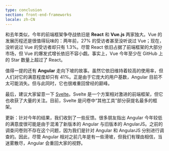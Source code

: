 ```yaml
---
type: conclusion
section: front-end-frameworks
locale: zh-CN
---
```

和去年类似，今年的前端框架争夺战依旧是 **React** 和 **Vue.js** 两家独大。Vue 的发展历程还是很值得玩味的：两年前，27% 的受访者甚至没听说过 Vue；现在，没听说过 Vue 的受访者却只有 1.3%。尽管 React 依旧占据了前端框架的大部分市场，但 Vue 的爆发式增长依旧不容小觑。事实上，Vue 今年至少在 GitHub 上的 Star 数量上超过了 React。

值得一提的还有 **Angular** 走向下坡的故事。虽然它依旧维持着较高的使用率，但人们对它的满意程度却只有 41%。正是由于它庞大的用户基数，Angular 目前不太可能消失。但与此同时，它也很难重回曾经的巅峰。

最后，建议大家留意一下 [Svelte](https://svelte.technology/)。Svelte 是一个方案相对激进的前端框架，但它也收获了大量的关注。目前，Svelte 是问卷中“其他工具”部分获提名最多的框架。

更新：针对今年的结果，我们收到了一些反馈。很多朋友指出 Angular 今年较低的满意度很可能是由于混淆了新版本的 Angular 与旧版本的 AngularJS。之前的调查问卷则不存在这个问题，因为我们是针对 Angular 和 AngularJS 分别进行调查的。因此，尽管 Angular 相对之前几年是有一些滑坡，但我们有理由相信，当迷雾散尽，Angular 会重回大家的视野。
